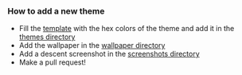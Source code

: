 <h3>How to add a new theme</h3>
<ul>
<li>Fill the <a href="theme_template.json">template</a> with the hex colors of the theme and add it
in the <a href="../themes">themes directory</a></li>
<li>Add the wallpaper in the <a href="../wallpapers">wallpaper directory</a></li>
<li>Add a descent screenshot in the <a href="../themes/screenshots">screenshots directory</a></li>
<li>Make a pull request!</li>
</ul>

